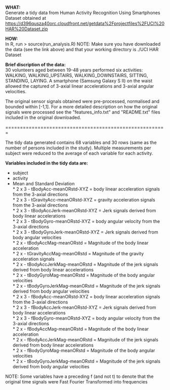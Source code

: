 **WHAT:**   
Generate a tidy data from Human Activity Recognition Using Smartphones Dataset obtained at https://d396qusza40orc.cloudfront.net/getdata%2Fprojectfiles%2FUCI%20HAR%20Dataset.zip 

**HOW:**   
In R, run > source(run_analysis.R)
NOTE: Make sure you have downloaded the data (see the link above) and that your working directory is ./UCI HAR Dataset

**Brief discription of the data:**   
30 volunteers aged between 19-48 years performed six activities: WALKING, WALKING_UPSTAIRS, WALKING_DOWNSTAIRS, SITTING, STANDING, LAYING. A smartphone (Samsung Galaxy S II) on the waist allowed the captured of 3-axial linear accelerations and 3-axial angular velocities.

The original sensor signals obtained were pre-processed, normalised and bounded within [-1,1]. For a more detailed description on how the original signals were processed see the "features_info.txt" and "README.txt" files included in the original downloaded.

=======================================================

The tidy data generated contains 68 variables and 30 rows (same as the number of persons included in the study). Multiple measurements per subject were reduced to the average of each variable for each activity.

**Variables included in the tidy data are:**  
* subject   
* activity   
* Mean and Standard Deviation     
        * 2 x 3 - tBodyAcc-meanORstd-XYZ = body linear acceleration signals from the 3-axial directions   
        * 2 x 3 - tGravityAcc-meanORstd-XYZ = gravity acceleration signals from the 3-axial directions   
        * 2 x 3 - tBodyAccJerk-meanORstd-XYZ = Jerk signals derived from body linear accelerations   
        * 2 x 3 - tBodyGyro-meanORstd-XYZ = body angular velocity from the 3-axial directions   
        * 2 x 3 - tBodyGyroJerk-meanORstd-XYZ = Jerk signals derived from body angular velocities   
        * 2 x - tBodyAccMag-meanORstd = Magnitude of the body linear acceleration   
        * 2 x - tGravityAccMag-meanORstd = Magnitude of the gravity acceleration signals   
        * 2 x - tBodyAccJerkMag-meanORstd = Magnitude of the jerk signals derived from body linear accelerations   
        * 2 x - tBodyGyroMag-meanORstd = Magnitude of the body angular velocities   
        * 2 x - tBodyGyroJerkMag-meanORstd = Magnitude of the jerk signals derived from body angular velocities   
        * 2 x 3 - fBodyAcc-meanORstd-XYZ = body linear acceleration signals from the 3-axial directions   
        * 2 x 3 - fBodyAccJerk-meanORstd-XYZ = Jerk signals derived from body linear accelerations   
        * 2 x 3 - fBodyGyro-meanORstd-XYZ = body angular velocity from the 3-axial directions   
        * 2 x - fBodyAccMag-meanORstd = Magnitude of the body linear acceleration   
        * 2 x - fBodyAccJerkMag-meanORstd = Magnitude of the jerk signals derived from body linear accelerations   
        * 2 x - fBodyGyroMag-meanORstd = Magnitude of the body angular velocities   
        * 2 x - tBodyGyroJerkMag-meanORstd = Magnitude of the jerk signals derived from body angular velocities   

NOTE: Some variables have a preceding f (and not t) to denote that the original time signals were Fast Fourier Transformed into frequencies